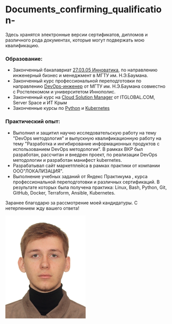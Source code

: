 # Documents_confirming_qualification-
Здесь хранятся электронные версии сертификатов, дипломов и различного рода документах, которые могут подвержать мою квалификацию. 


### Образование:
- Законченный бакалавриат [27.03.05 Инноватика](https://github.com/VladimirSemchishin/Documents_confirming_qualification-/blob/main/%D0%94%D0%B8%D0%BF%D0%BB%D0%BE%D0%BC%20%D0%B1%D0%B0%D0%BA%D0%B0%D0%BB%D0%B0%D0%B2%D1%80%D0%B0%20%D0%9C%D0%93%D0%A2%D0%A3%20%D0%B8%D0%BC.%20%D0%9D.%D0%AD.%D0%91%D0%B0%D1%83%D0%BC%D0%B0%D0%BD%D0%B0%20.pdf "Ссылка на Диплом"), по направлению инженерный бизнес и
менеджмент в МГТУ им. Н.Э.Баумана.
- Законченный курс профессиональной переподготовки по направлению
[DevOps-инженер](https://github.com/VladimirSemchishin/Documents_confirming_qualification-/blob/main/DevOps-%D0%B8%D0%BD%D0%B6%D0%B5%D0%BD%D0%B5%D1%80.pdf "Ссылка на соответствующий сертификат") от МГТУ им. Н.Э.Баумана совместно с Ростелекомом и университетом Иннополис.
- Законченный курс на [Cloud Solution Manager](https://github.com/VladimirSemchishin/Documents_confirming_qualification-/blob/main/%D0%9F%D0%BE%D0%B3%D1%80%D1%83%D0%B6%D0%B5%D0%BD%D0%B8%D0%B5%20%D0%B2%20%D0%BE%D0%B1%D0%BB%D0%B0%D1%87%D0%BD%D1%8B%D0%B5%20%D1%82%D0%B5%D1%85%D0%BD%D0%BE%D0%BB%D0%BE%D0%B3%D0%B8%D0%B8.pdf "Ссылка на соответствующий сертификат") от ITGLOBAL.COM, Server Space и ИТ Крым
- Законченные курсы по [Python](https://github.com/VladimirSemchishin/Documents_confirming_qualification-/blob/main/stepik-certificate-python.pdf "Ссылка на соответствующий сертификат") и [Kubernetes](https://github.com/VladimirSemchishin/Documents_confirming_qualification-/blob/main/stepik-certificate-kub.pdf "Ссылка на соответствующий сертификат")

### Практический опыт:
- Выполнил и защитил научно исследовательскую работу на тему "DevOps методология" и
выпускную квалификационную работу на тему "Разработка и ингибирование
информационных продуктов с использованием DevOps методологии". В рамках ВКР был
разработан, рассчитан и внедрен проект, по реализации DevOps методологии и разработан
манифест kubernetes.
- Разрабатывал сайт маркетплейса в рамках практики от компании ООО"ЛОКАЛИЗАЦИЯ".
- Выполнение учебных заданий от Яндекс Практикума , курса профессиональной
переподготовки и различных сертификаций. В результате которых была получена
практика: Linux, Bash, Python, Git, GitHub, Docker, Terraform, Ansible, Kubernetes.


Заранее благодарю за рассмотрение моей кандидатуры. С нетерпением жду вашего ответа!

<img src="https://github.com/VladimirSemchishin/Documents_confirming_qualification-/blob/main/fotografia_semchishin%20(1).png" width="250">

